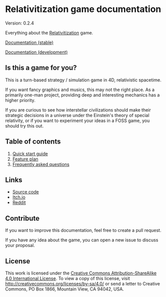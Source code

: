 # Relativitization game documentation

Version: 0.2.4

Everything about the [Relativitization](https://adriankhl.itch.io/relativitization) game.

[Documentation (stable)](https://github.com/Adriankhl/relativitization-game-doc)

[Documentation (development)](https://github.com/Adriankhl/relativitization-game-doc/tree/develop)

## Is this a game for you?

This is a turn-based strategy / simulation game in 4D, relativistic spacetime.

If you want fancy graphics and musics, this may not the right place. As a primarily one-man project, providing deep and
interesting mechanics has a higher priority.

If you are curious to see how interstellar civilizations should make their strategic decisions in a universe under the
Einstein's theory of special relativity, or if you want to experiment your ideas in a FOSS game, you should try this
out.

## Table of contents

1. [Quick start guide](guide/quick-start-guide.md)
2. [Feature plan](plan/feature-plan.md)
3. [Frequently asked questions](faq/frequently-asked-questions.md)

## Links

* [Source code](https://github.com/Adriankhl/relativitization)
* [Itch.io](https://adriankhl.itch.io/relativitization)
* [Reddit](https://www.reddit.com/r/relativitization/)

## Contribute

If you want to improve this documentation, feel free to create a pull request.

If you have any idea about the game, you can open a new issue to discuss your proposal.

## License

This work is licensed under the [Creative Commons Attribution-ShareAlike 4.0 International License](./LICENSE). To view
a copy of this license, visit http://creativecommons.org/licenses/by-sa/4.0/ or send a letter to Creative Commons, PO
Box 1866, Mountain View, CA 94042, USA.
